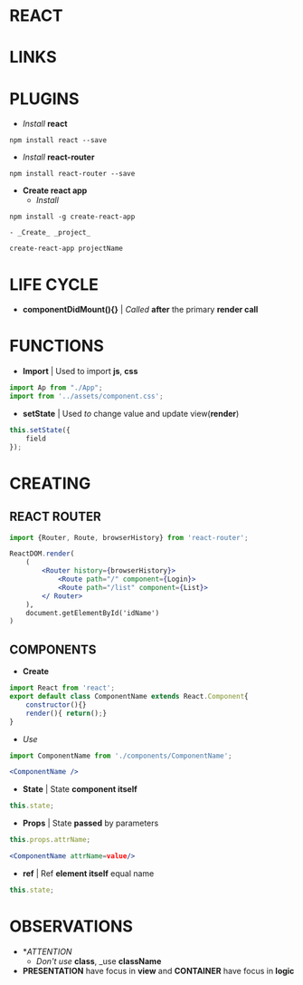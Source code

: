 # REACT


# LINKS


# PLUGINS
- _Install_ **react**
```shell
npm install react --save
```
- _Install_ **react-router**
```shell
npm install react-router --save
```
- **Create react app**
	- _Install_

```shell
npm install -g create-react-app
```
	- _Create_ _project_
```shell
create-react-app projectName
```

# LIFE CYCLE
- **componentDidMount(){}** | _Called_ **after** the primary **render call**

# FUNCTIONS
- **Import** | Used to import **js**, **css**
```javascript
import Ap from "./App";
import from '../assets/component.css';
```
- **setState** | Used _to_ change value and update view(**render**)
```javascript
this.setState({
	field
});
```

# CREATING

## REACT ROUTER
```jsx
import {Router, Route, browserHistory} from 'react-router';

ReactDOM.render(
	(
		<Router history={browserHistory}>		
			<Route path="/" component={Login}>
			<Route path="/list" component={List}>
		</ Router>
	),
	document.getElementById('idName')
)
```

## COMPONENTS
- **Create**
```javascript
import React from 'react';
export default class ComponentName extends React.Component{
	constructor(){}
	render(){ return();}
}
```
- _Use_
```javascript
import ComponentName from './components/ComponentName';
```
```jsx
<ComponentName />
```

- **State** | State **component itself**
```javascript
this.state;
```
- **Props** | State **passed** by parameters
```javascript
this.props.attrName;
```
```jsx
<ComponentName attrName=value/>
```
- **ref** | Ref **element itself** equal name
```javascript
this.state;
```




# OBSERVATIONS
- **ATTENTION*
	- _Don't use_ **class**, _use **className**
- **PRESENTATION** have focus in **view** and **CONTAINER** have focus in **logic**
